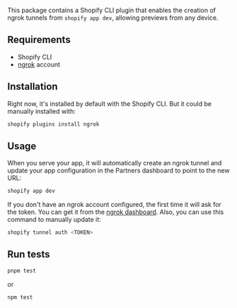 This package contains a Shopify CLI plugin that enables the creation of ngrok tunnels from `shopify app dev`,
allowing previews from any device.

## Requirements

- Shopify CLI
- [ngrok](https://dashboard.ngrok.com/signup) account

## Installation

Right now, it's installed by default with the Shopify CLI. But it could be manually installed with:

```bash
shopify plugins install ngrok
```

## Usage

When you serve your app, it will automatically create an ngrok tunnel and update your app configuration
in the Partners dashboard to point to the new URL:

```bash
shopify app dev
```

If you don't have an ngrok account configured, the first time it will ask for the token.
You can get it from the [ngrok dashboard](https://dashboard.ngrok.com/get-started/your-authtoken).
Also, you can use this command to manually update it:
```bash
shopify tunnel auth <TOKEN>
```

## Run tests

```bash
pnpm test
```

or

```bash
npm test
```
